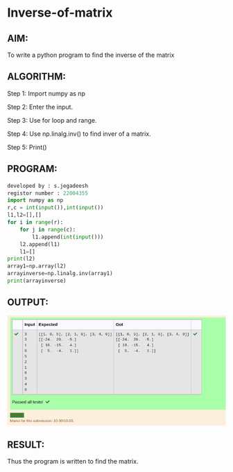 # Inverse-of-matrix

## AIM:
To write a python program to find the inverse of the matrix
## ALGORITHM:
Step 1:
Import numpy as np

Step 2:
Enter the input.

Step 3:
Use for loop and range.

Step 4:
Use np.linalg.inv() to find inver of a matrix.

Step 5:
Print()

## PROGRAM:
``` python
developed by : s.jegadeesh
registor number : 22004355
import numpy as np
r,c = int(input()),int(input())
l1,l2=[],[]
for i in range(r):
    for j in range(c):
        l1.append(int(input()))
    l2.append(l1)
    l1=[]
print(l2)
array1=np.array(l2)
arrayinverse=np.linalg.inv(array1)
print(arrayinverse)
```

## OUTPUT:
![OUTPUT](hlo.png)

## RESULT:
Thus the program is written to find the matrix.